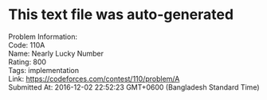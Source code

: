 # This text file was auto-generated  
  
Problem Information:  
Code: 110A  
Name: Nearly Lucky Number  
Rating: 800  
Tags: implementation  
Link: https://codeforces.com/contest/110/problem/A  
Submitted At: 2016-12-02 22:52:23 GMT+0600 (Bangladesh Standard Time)  
